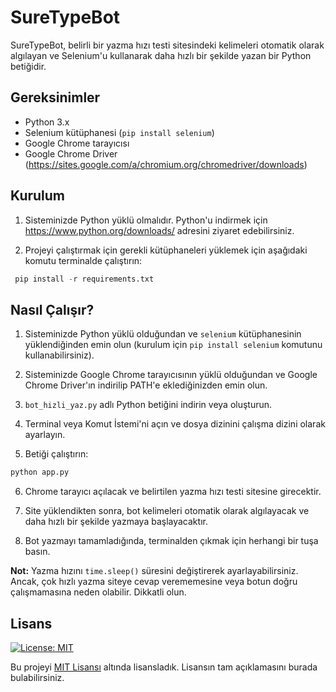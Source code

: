 # SureTypeBot

SureTypeBot, belirli bir yazma hızı testi sitesindeki kelimeleri otomatik olarak algılayan ve Selenium'u kullanarak daha hızlı bir şekilde yazan bir Python betiğidir.

## Gereksinimler

- Python 3.x
- Selenium kütüphanesi (`pip install selenium`)
- Google Chrome tarayıcısı
- Google Chrome Driver (https://sites.google.com/a/chromium.org/chromedriver/downloads)


## Kurulum

1. Sisteminizde Python yüklü olmalıdır. Python'u indirmek için https://www.python.org/downloads/ adresini ziyaret edebilirsiniz.

2. Projeyi çalıştırmak için gerekli kütüphaneleri yüklemek için aşağıdaki komutu terminalde çalıştırın:

 ```Python
  pip install -r requirements.txt
   ```

## Nasıl Çalışır?

1. Sisteminizde Python yüklü olduğundan ve `selenium` kütüphanesinin yüklendiğinden emin olun (kurulum için `pip install selenium` komutunu kullanabilirsiniz).

2. Sisteminizde Google Chrome tarayıcısının yüklü olduğundan ve Google Chrome Driver'ın indirilip PATH'e eklediğinizden emin olun.

3. `bot_hizli_yaz.py` adlı Python betiğini indirin veya oluşturun.

4. Terminal veya Komut İstemi'ni açın ve dosya dizinini çalışma dizini olarak ayarlayın.

5. Betiği çalıştırın:

```Python
python app.py
```

6. Chrome tarayıcı açılacak ve belirtilen yazma hızı testi sitesine girecektir.

7. Site yüklendikten sonra, bot kelimeleri otomatik olarak algılayacak ve daha hızlı bir şekilde yazmaya başlayacaktır.

8. Bot yazmayı tamamladığında, terminalden çıkmak için herhangi bir tuşa basın.

**Not:** Yazma hızını `time.sleep()` süresini değiştirerek ayarlayabilirsiniz. Ancak, çok hızlı yazma siteye cevap verememesine veya botun doğru çalışmamasına neden olabilir. Dikkatli olun.

## Lisans

[![License: MIT](https://img.shields.io/badge/License-MIT-yellow.svg)](https://opensource.org/licenses/MIT)

Bu projeyi [MIT Lisansı](https://opensource.org/licenses/MIT) altında lisansladık. Lisansın tam açıklamasını burada bulabilirsiniz.


